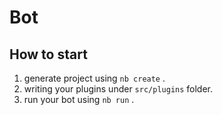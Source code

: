 # Bot

## How to start

1. generate project using `nb create` .
2. writing your plugins under `src/plugins` folder.
3. run your bot using `nb run` .
